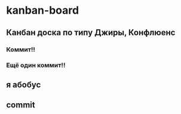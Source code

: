 # kanban-board
## Канбан доска по типу Джиры, Конфлюенс
### Коммит!!
### Ещё один коммит!!
## я абобус
## commit

